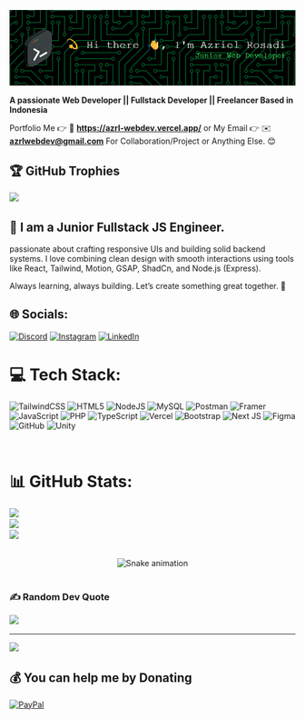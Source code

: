 ![Azriel Rosadi](img/github-header.png)

**A passionate Web Developer || Fullstack Developer || Freelancer Based in Indonesia**

Portfolio Me 👉 💼 **https://azrl-webdev.vercel.app/** or
My Email 👉 ✉️ **azrlwebdev@gmail.com**
For Collaboration/Project or Anything Else. 😊
<br />

## 🏆 GitHub Trophies
![](https://github-profile-trophy.vercel.app/?username=alamimran613&theme=radical&no-frame=false&no-bg=false&margin-w=4)
<br />


## 🔗 I am a Junior Fullstack JS Engineer. 

passionate about crafting responsive UIs and building solid backend systems.
I love combining clean design with smooth interactions using tools like React, Tailwind, Motion, GSAP, ShadCn, and Node.js (Express).

Always learning, always building. Let’s create something great together. 🚀
<br />


## 🌐 Socials:
[![Discord](https://img.shields.io/badge/Discord-%237289DA.svg?logo=discord&logoColor=white)](https://discord.gg/azrlwebdev) [![Instagram](https://img.shields.io/badge/Instagram-%23E4405F.svg?logo=Instagram&logoColor=white)](https://instagram.com/azrlrsdi_) [![LinkedIn](https://img.shields.io/badge/LinkedIn-%230077B5.svg?logo=linkedin&logoColor=white)](https://www.linkedin.com/in/azriel-rosadi-aa2859343/) 
<br />


# 💻 Tech Stack:
![TailwindCSS](https://img.shields.io/badge/tailwindcss-%2338B2AC.svg?style=for-the-badge&logo=tailwind-css&logoColor=white) ![HTML5](https://img.shields.io/badge/html5-%23E34F26.svg?style=for-the-badge&logo=html5&logoColor=white) ![NodeJS](https://img.shields.io/badge/node.js-6DA55F?style=for-the-badge&logo=node.js&logoColor=white) ![MySQL](https://img.shields.io/badge/mysql-4479A1.svg?style=for-the-badge&logo=mysql&logoColor=white) ![Postman](https://img.shields.io/badge/Postman-FF6C37?style=for-the-badge&logo=postman&logoColor=white) ![Framer](https://img.shields.io/badge/Framer-black?style=for-the-badge&logo=framer&logoColor=blue) ![JavaScript](https://img.shields.io/badge/javascript-%23323330.svg?style=for-the-badge&logo=javascript&logoColor=%23F7DF1E) ![PHP](https://img.shields.io/badge/php-%23777BB4.svg?style=for-the-badge&logo=php&logoColor=white) ![TypeScript](https://img.shields.io/badge/typescript-%23007ACC.svg?style=for-the-badge&logo=typescript&logoColor=white) ![Vercel](https://img.shields.io/badge/vercel-%23000000.svg?style=for-the-badge&logo=vercel&logoColor=white) ![Bootstrap](https://img.shields.io/badge/bootstrap-%238511FA.svg?style=for-the-badge&logo=bootstrap&logoColor=white) ![Next JS](https://img.shields.io/badge/Next-black?style=for-the-badge&logo=next.js&logoColor=white) ![Figma](https://img.shields.io/badge/figma-%23F24E1E.svg?style=for-the-badge&logo=figma&logoColor=white) ![GitHub](https://img.shields.io/badge/github-%23121011.svg?style=for-the-badge&logo=github&logoColor=white) ![Unity](https://img.shields.io/badge/unity-%23000000.svg?style=for-the-badge&logo=unity&logoColor=white)

<br />


# 📊 GitHub Stats:
![](https://github-readme-stats.vercel.app/api?username=AzrielRosadi&theme=aura&hide_border=false&include_all_commits=true&count_private=true)<br/>
![](https://nirzak-streak-stats.vercel.app/?user=AzrielRosadi&theme=aura&hide_border=false)<br/>
![](https://github-readme-stats.vercel.app/api/top-langs/?username=AzrielRosadi&theme=aura&hide_border=false&include_all_commits=true&count_private=true&layout=compact)

<br />

<!-- Snake Game Repo View -->

<div align="center">
  <img src="https://profile-readme-generator.com/assets/snake.svg" alt="Snake animation" />
</div>

<br />

### ✍️ Random Dev Quote
![](https://quotes-github-readme.vercel.app/api?type=horizontal&theme=radical)

---
[![](https://visitcount.itsvg.in/api?id=AzrielRosadi&icon=4&color=8)](https://visitcount.itsvg.in)

  ## 💰 You can help me by Donating
  [![PayPal](https://img.shields.io/badge/PayPal-00457C?style=for-the-badge&logo=paypal&logoColor=white)](paypal.me/azrlwebdev) 

  
<!-- Proudly created with GPRM ( https://gprm.itsvg.in ) -->